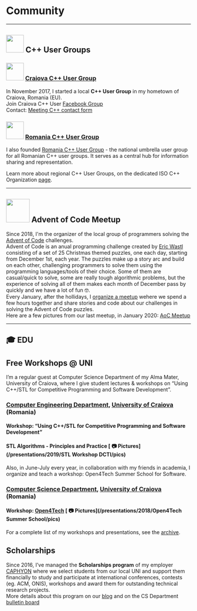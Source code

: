# Community

---

## <img src="https://isocpp.org/files/img/cpp_logo.png" height="48"> C++ User Groups

### <img src="https://ciura.ro/img/craiovacpp.jpg" height="48"> [Craiova C++ User Group](https://www.facebook.com/groups/craiovacpp/)  

In November 2017, I started a local **C++ User Group** in my hometown of Craiova, Romania (EU).  
Join Craiova C++ User [Facebook Group](https://www.facebook.com/groups/craiovacpp/)  
Contact: [Meeting C++ contact form](https://meetingcpp.com/mcpp/usergroups/kontaktusergroups.php) 

### <img src="https://ciura.ro/img/rocpp.png" height="48"> [Romania C++ User Group](https://www.facebook.com/rocpp/)  

I also founded [Romania C++ User Group](https://www.facebook.com/rocpp/) - the national umbrella user group for all Romanian C++ user groups. It serves as a central hub for information sharing and representation.

Learn more about regional C++ User Groups, on the dedicated ISO C++ Organization [page](https://isocpp.org/wiki/faq/user-groups-worldwide#user-groups-romainia).  

---

## <img src="https://ciura.ro/img/aoc.png" height="64"> Advent of Code Meetup

Since 2018, I'm the organizer of the local group of programmers solving the [Advent of Code](https://adventofcode.com/) challenges.  
Advent of Code is an anual programming challenge created by [Eric Wastl](https://twitter.com/ericwastl) consisting of a set of 25 Christmas themed puzzles, one each day, starting from December 1st, each year. The puzzles make up a story arc and build on each other, challenging programmers to solve them using the programming languages/tools of their choice. Some of them are casual/quick to solve, some are really tough algorithmic problems, but the experience of solving all of them makes each month of December pass by quickly and we have a lot of fun 🤓.   
Every January, after the hollidays, I [organize a meetup](https://www.caphyon.ro/advent-of-code-2019-meetup.html) wehere we spend a few hours together and share stories and code about our challenges in solving the Advent of Code puzzles.  
Here are a few pictures from our last meetup, in January 2020: [AoC Meetup](https://ciura.ro/presentations/2020/Meetups/Advent%20of%20Code/)

---

## 🎓 EDU

## Free Workshops @ UNI

I’m a regular guest at Computer Science Department of my Alma Mater, University of Craiova, where I give student lectures & workshops on “Using C++/STL for Competitive Programming and Software Development”. 

### [Computer Engineering Department](http://ace.ucv.ro), [University of Craiova](http://www.ucv.ro) (Romania) 

#### Workshop: “Using C++/STL for Competitive Programming and Software Development”
#### STL Algorithms - Principles and Practice [ 📷 Pictures](/presentations/2019/STL Workshop DCTI/pics)  

Also, in June-July every year, in collaboration with my friends in academia, I organize and teach a workshop: Open4Tech Summer School for Software.

### [Computer Science Department](http://inf.ucv.ro), [University of Craiova](http://www.ucv.ro) (Romania) 
#### Workshop: [Open4Tech](http://inf.ucv.ro/~summer-school/) [ 📷 Pictures](/presentations/2018/Open4Tech Summer School/pics)  

For a complete list of my workshops and presentations, see the [archive](/presentations/list.html).  

## Scholarships

Since 2016, I’ve managed the **Scholarships program** of my employer [CAPHYON](https://www.caphyon.com) where we select students from our local UNI and support them financially to study and participate at international conferences, contests (eg. ACM, ONIS), workshops and award them for outstanding technical research projects.  
More details about this program on our [blog](https://www.caphyon.ro/burse-private.html) and on the CS Department [bulletin board](http://stud.inf.ucv.ro/2019/04/festivitate-de-premiere-studenti-informaticieni-de-exceptie-2019/)  
